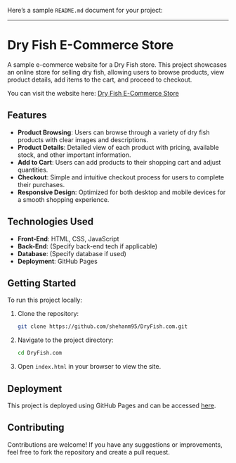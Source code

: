 Here’s a sample `README.md` document for your project:

---

# Dry Fish E-Commerce Store

A sample e-commerce website for a Dry Fish store. This project showcases an online store for selling dry fish, allowing users to browse products, view product details, add items to the cart, and proceed to checkout.

You can visit the website here: [Dry Fish E-Commerce Store](https://shehanm95.github.io/DryFish.com/)

## Features

- **Product Browsing**: Users can browse through a variety of dry fish products with clear images and descriptions.
- **Product Details**: Detailed view of each product with pricing, available stock, and other important information.
- **Add to Cart**: Users can add products to their shopping cart and adjust quantities.
- **Checkout**: Simple and intuitive checkout process for users to complete their purchases.
- **Responsive Design**: Optimized for both desktop and mobile devices for a smooth shopping experience.

## Technologies Used

- **Front-End**: HTML, CSS, JavaScript
- **Back-End**: (Specify back-end tech if applicable)
- **Database**: (Specify database if used)
- **Deployment**: GitHub Pages

## Getting Started

To run this project locally:

1. Clone the repository:
    ```bash
    git clone https://github.com/shehanm95/DryFish.com.git
    ```

2. Navigate to the project directory:
    ```bash
    cd DryFish.com
    ```

3. Open `index.html` in your browser to view the site.

## Deployment

This project is deployed using GitHub Pages and can be accessed [here](https://shehanm95.github.io/DryFish.com/).

## Contributing

Contributions are welcome! If you have any suggestions or improvements, feel free to fork the repository and create a pull request.
